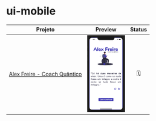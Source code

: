 # ui-mobile

| Projeto                           |                       Preview                        | Status |
| --------------------------------- | :--------------------------------------------------: | :----: |
| [ Alex Freire - Coach Quântico]() | <img src="imagens/coach-quantico.png" width="100" /> |   🗓️    |